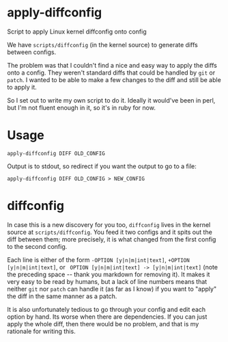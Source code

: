 # apply-diffconfig
Script to apply Linux kernel diffconfig onto config

We have `scripts/diffconfig` (in the kernel source) to generate diffs
between configs.

The problem was that I couldn't find a nice and easy way to apply the
diffs onto a config. They weren't standard diffs that could be handled by
`git` or `patch`. I wanted to be able to make a few changes to the diff and
still be able to apply it.

So I set out to write my own script to do it. Ideally it would've been in perl,
but I'm not fluent enough in it, so it's in ruby for now.


# Usage

`apply-diffconfig DIFF OLD_CONFIG`

Output is to stdout, so redirect if you want the output to go to a file:

`apply-diffconfig DIFF OLD_CONFIG > NEW_CONFIG`

# diffconfig

In case this is a new discovery for you too, `diffconfig` lives in the kernel
source at `scripts/diffconfig`. You feed it two configs and it spits out the
diff between them; more precisely, it is what changed from the first config
to the second config.

Each line is either of the form `-OPTION [y|n|m|int|text]`, `+OPTION [y|n|m|int|text]`, or
` OPTION [y|n|m|int|text] -> [y|n|m|int|text]` (note the preceding space -- thank you markdown for
removing it). It makes it
very easy to be read by humans, but a lack of line numbers means that neither `git` nor `patch`
can handle it (as far as I know) if you want to "apply" the diff in the same manner as a patch.

It is also unfortunately tedious to go through your config and edit each option by hand.
Its worse when there are dependencies. If you can just apply the whole diff, then there would
be no problem, and that is my rationale for writing this.
